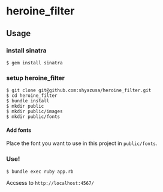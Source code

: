 # heroine_filter

## Usage

### install sinatra

```
$ gem install sinatra
```

### setup heroine_filter

```
$ git clone git@github.com:shyazusa/heroine_filter.git
$ cd heroine_filter
$ bundle install
$ mkdir public
$ mkdir public/images
$ mkdir public/fonts
```

#### Add fonts

Place the font you want to use in this project in `public/fonts`.

### Use!

```
$ bundle exec ruby app.rb
```

Accsess to `http://localhost:4567/`
